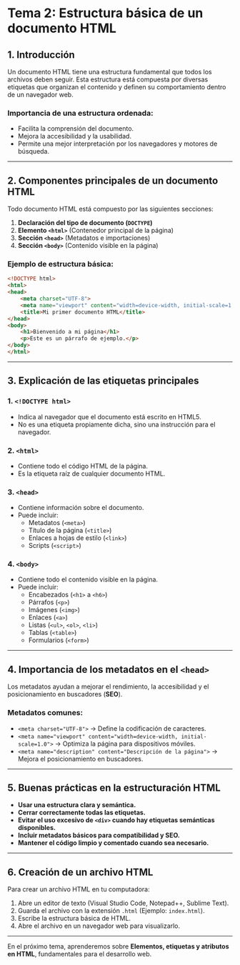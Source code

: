 # **Tema 2: Estructura básica de un documento HTML**

## **1. Introducción**
Un documento HTML tiene una estructura fundamental que todos los archivos deben seguir. Esta estructura está compuesta por diversas etiquetas que organizan el contenido y definen su comportamiento dentro de un navegador web.

### **Importancia de una estructura ordenada:**
- Facilita la comprensión del documento.
- Mejora la accesibilidad y la usabilidad.
- Permite una mejor interpretación por los navegadores y motores de búsqueda.

---

## **2. Componentes principales de un documento HTML**
Todo documento HTML está compuesto por las siguientes secciones:

1. **Declaración del tipo de documento (`DOCTYPE`)**
2. **Elemento `<html>`** (Contenedor principal de la página)
3. **Sección `<head>`** (Metadatos e importaciones)
4. **Sección `<body>`** (Contenido visible en la página)

### **Ejemplo de estructura básica:**
```HTML
<!DOCTYPE html>
<html>
<head>
    <meta charset="UTF-8">
    <meta name="viewport" content="width=device-width, initial-scale=1.0">
    <title>Mi primer documento HTML</title>
</head>
<body>
    <h1>Bienvenido a mi página</h1>
    <p>Este es un párrafo de ejemplo.</p>
</body>
</html>
```

---

## **3. Explicación de las etiquetas principales**

### **1. `<!DOCTYPE html>`**
- Indica al navegador que el documento está escrito en HTML5.
- No es una etiqueta propiamente dicha, sino una instrucción para el navegador.

### **2. `<html>`**
- Contiene todo el código HTML de la página.
- Es la etiqueta raíz de cualquier documento HTML.

### **3. `<head>`**
- Contiene información sobre el documento.
- Puede incluir:
  - Metadatos (`<meta>`)
  - Título de la página (`<title>`)
  - Enlaces a hojas de estilo (`<link>`)
  - Scripts (`<script>`)

### **4. `<body>`**
- Contiene todo el contenido visible en la página.
- Puede incluir:
  - Encabezados (`<h1>` a `<h6>`)
  - Párrafos (`<p>`)
  - Imágenes (`<img>`)
  - Enlaces (`<a>`)
  - Listas (`<ul>`, `<ol>`, `<li>`)
  - Tablas (`<table>`)
  - Formularios (`<form>`)

---

## **4. Importancia de los metadatos en el `<head>`**
Los metadatos ayudan a mejorar el rendimiento, la accesibilidad y el posicionamiento en buscadores (**SEO**).

### **Metadatos comunes:**
- `<meta charset="UTF-8">` → Define la codificación de caracteres.
- `<meta name="viewport" content="width=device-width, initial-scale=1.0">` → Optimiza la página para dispositivos móviles.
- `<meta name="description" content="Descripción de la página">` → Mejora el posicionamiento en buscadores.

---

## **5. Buenas prácticas en la estructuración HTML**
- **Usar una estructura clara y semántica.**
- **Cerrar correctamente todas las etiquetas.**
- **Evitar el uso excesivo de `<div>` cuando hay etiquetas semánticas disponibles.**
- **Incluir metadatos básicos para compatibilidad y SEO.**
- **Mantener el código limpio y comentado cuando sea necesario.**

---

## **6. Creación de un archivo HTML**
Para crear un archivo HTML en tu computadora:
1. Abre un editor de texto (Visual Studio Code, Notepad++, Sublime Text).
2. Guarda el archivo con la extensión `.html` (Ejemplo: `index.html`).
3. Escribe la estructura básica de HTML.
4. Abre el archivo en un navegador web para visualizarlo.

---

En el próximo tema, aprenderemos sobre **Elementos, etiquetas y atributos en HTML**, fundamentales para el desarrollo web.

